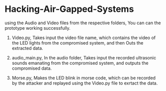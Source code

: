 # Hacking-Air-Gapped-Systems

using the Audio and Video files from the respective folders, You can can the prototype working successfully.

1. Video.py, Takes input the video file name, which contains the video of the LED lights from the compromised system, and then Outs the extracted data.

2. audio_main.py, In the audio folder, Takes input the recorded ultrasonic sounds emanating from the compromised system, and outputs the compromised data.

3. Morse.py, Makes the LED blink in morse code, which can be recorded by the attacker and replayed using the Video.py file to exrtact the data.


